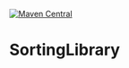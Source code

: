 [![Maven Central](https://maven-badges.herokuapp.com/maven-central/com.github.Jakob-G.Sorting-Library/SortingLibrary/badge.svg?style=plastic)](https://maven-badges.herokuapp.com/maven-central/com.github.Jakob-G.Sorting-Library/SortingLibrary)
# SortingLibrary
